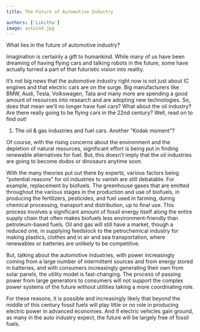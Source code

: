 ```yaml
---
title: The Future of Automotive Industry

authors: ['Likitha']
image: autoind.jpg
---
```


What lies in the future of automotive industry?

Imagination is certainly a gift to humankind. While many of us have been dreaming of having flying cars and talking robots in the future, some have actually turned a part of that futuristic vision into reality.

It’s not big news that the automotive industry right now is not just about IC engines and that electric cars are on the surge. Big manufacturers like BMW, Audi, Tesla, Volkswagen, Tata and many more are spending a good amount of resources into research and are adopting new technologies. So, does that mean we’ll no longer have fuel cars? What about the oil industry? Are there really going to be flying cars in the 22nd century? Well, read on to find out!

1. The oil & gas industries and fuel cars. Another “Kodak moment”?

Of course, with the rising concerns about the environment and the depletion of natural resources, significant effort is being put in finding renewable alternatives for fuel. But, this doesn’t imply that the oil industries are going to become dodos or dinosaurs anytime soon.

With the many theories put out there by experts, various factors being “potential reasons” for oil industries to vanish are still debatable. For example, replacement by biofuels. The greenhouse gases that are emitted throughout the various stages in the production and use of biofuels, in producing the fertilizers, pesticides, and fuel used in farming, during chemical processing, transport and distribution, up to ﬁnal use. This process involves a significant amount of fossil energy itself along the entire supply chain that often makes biofuels less environment-friendly than petroleum-based fuels.
Oil and gas will still have a market, though a reduced one, in supplying feedstock to the petrochemical industry for making plastics, clothes and in air and sea transportation, where renewables or batteries are unlikely to be competitive.

But, talking about the automotive industries, with power increasingly coming from a large number of intermittent sources and from energy stored in batteries, and with consumers increasingly generating their own from solar panels, the utility model is fast-changing. The process of passing power from large generators to consumers will not support the complex power systems of the future without utilities taking a more coordinating role.

For these reasons, it is possible and increasingly likely that beyond the middle of this century fossil fuels will play little or no role in producing electric power in advanced economies. And if electric vehicles gain ground, as many in the auto industry expect, the future will be largely free of fossil fuels.

